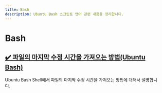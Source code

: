 ```yaml
---
title: Bash
description: Ubuntu Bash 스크립트 언어 관련 내용을 정리합니다.
---
```



Bash
===






[✔️ 파일의 마지막 수정 시간을 가져오는 방법(Ubuntu Bash)](001.html 'Ubuntu Bash Shell에서 파일의 마지막 수정 시간을 가져오는 방법에 대해서 설명합니다.')
---


Ubuntu Bash Shell에서 파일의 마지막 수정 시간을 가져오는 방법에 대해서 설명합니다.
